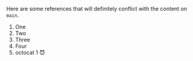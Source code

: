 Here are some references that will definitely conflict with the content on `main`.
1. One
2. Two
3. Three
4. Four
5. octocat 1 😈
